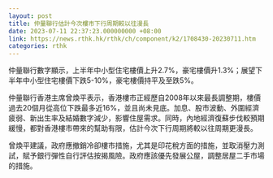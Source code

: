 ```yaml
---
layout: post
title: 仲量聯行估計今次樓市下行周期較以往漫長
date: 2023-07-11 22:37:23.000000000 +08:00
link: https://news.rthk.hk/rthk/ch/component/k2/1708430-20230711.htm
categories: rthk
---
```


仲量聯行數字顯示，上半年中小型住宅樓價上升2.7%，豪宅樓價升1.3%；展望下半年中小型住宅樓價下跌5-10%，豪宅樓價持平及至跌5%。

仲量聯行香港主席曾煥平表示，香港樓市正經歷自2008年以來最長調整期，樓價過去20個月從高位下跌最多近16%，並且尚未見底。加息、股市波動、外圍經濟疲弱、新出生率及結婚數字減少，影響住屋需求。同時，內地經濟復蘇步伐較預期緩慢，都對香港樓市帶來的幫助有限，估計今次下行周期將較以往周期更漫長。

曾煥平建議，政府應撤銷冷卻樓市措施，尤其是印花稅方面的措施，並取消壓力測試，賦予銀行彈性自行評估按揭風險。政府應該優先發展公屋，調整居屋二手市場的措施。
